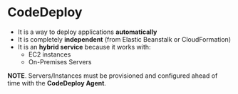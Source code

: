 # CodeDeploy

- It is a way to deploy applications **automatically**
- It is completely **independent** (from Elastic Beanstalk or CloudFormation)
- It is an **hybrid service** because it works with:
    - EC2 instances
    - On-Premises Servers

**NOTE**. Servers/Instances must be provisioned and configured ahead of time with the **CodeDeploy Agent**.
